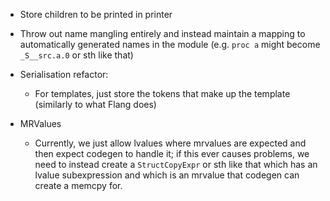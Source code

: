 - Store children to be printed in printer
- Throw out name mangling entirely and instead maintain a mapping to automatically generated names in the module (e.g.
 `proc a` might become `_S__src.a.0` or sth like that)

- Serialisation refactor:
  - For templates, just store the tokens that make up the template (similarly to what Flang does)

- MRValues 
  - Currently, we just allow lvalues where mrvalues are expected and then expect codegen to handle
    it; if this ever causes problems, we need to instead create a `StructCopyExpr` or sth like that
    which has an lvalue subexpression and which is an mrvalue that codegen can create a memcpy for.
